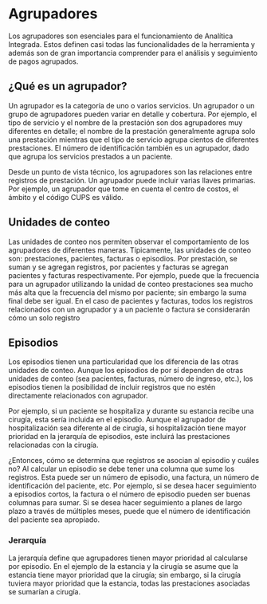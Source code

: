 # Agrupadores

Los agrupadores son esenciales para el funcionamiento de Analítica Integrada.
Estos definen casi todas las funcionalidades de la herramienta y además son
de gran importancia comprender para el análisis y seguimiento de pagos
agrupados.

## ¿Qué es un agrupador?

Un agrupador es la categoría de uno o varios servicios. Un agrupador o un grupo
de agrupadores pueden variar en detalle y cobertura. Por ejemplo, el tipo de
servicio y el nombre de la prestación son dos agrupadores muy diferentes en
detalle; el nombre de la prestación generalmente agrupa solo una prestación
mientras que el tipo de servicio agrupa cientos de diferentes prestaciones. El
número de identificación también es un agrupador, dado que agrupa los servicios
prestados a un paciente.

Desde un punto de vista técnico, los agrupadores son las relaciones entre
registros de prestación. Un agrupador puede incluir varias llaves primarias.
Por ejemplo, un agrupador que tome en cuenta el centro de costos, el ámbito y
el código CUPS es válido.

## Unidades de conteo

Las unidades de conteo nos permiten observar el comportamiento de los
agrupadores de diferentes maneras. Típicamente, las unidades de conteo son:
prestaciones, pacientes, facturas o episodios. Por prestación, se suman y se
agregan registros, por pacientes y facturas se agregan pacientes y facturas
respectivamente. Por ejemplo, puede que la frecuencia para un agrupador
utilizando la unidad de conteo prestaciones sea mucho más alta que la
frecuencia del mismo por paciente; sin embargo la suma final debe ser igual. En
el caso de pacientes y facturas, todos los registros relacionados con un
agrupador y a un paciente o factura se considerarán cómo un solo registro

## Episodios

Los episodios tienen una particularidad que los diferencia de las otras
unidades de conteo. Aunque los episodios de por sí dependen de otras unidades
de conteo (sea pacientes, facturas, número de ingreso, etc.), los episodios
tienen la posibilidad de incluir registros que no estén directamente
relacionados con agrupador.

Por ejemplo, si un paciente se hospitaliza y durante su estancia recibe una
cirugía, esta sería incluida en el episodio. Aunque el agrupador de
hospitalización sea diferente al de cirugía, si hospitalización tiene mayor
prioridad en la jerarquía de episodios, este incluirá las prestaciones
relacionadas con la cirugía.

¿Entonces, cómo se determina que registros se asocian al episodio y cuáles no?
Al calcular un episodio se debe tener una columna que sume los registros. Esta
puede ser un número de episodio, una factura, un número de identificación del
paciente, etc. Por ejemplo, si se desea hacer seguimiento a episodios cortos,
la factura o el número de episodio pueden ser buenas columnas para sumar. Si se
desea hacer seguimiento a planes de largo plazo a través de múltiples meses,
puede que el número de identificación del paciente sea apropiado.

### Jerarquía

La jerarquía define que agrupadores tienen mayor prioridad al calcularse por
episodio. En el ejemplo de la estancia y la cirugía se asume que la estancia
tiene mayor prioridad que la cirugía; sin embargo, si la cirugía tuviera mayor
prioridad que la estancia, todas las prestaciones asociadas se sumarían a
cirugía.

